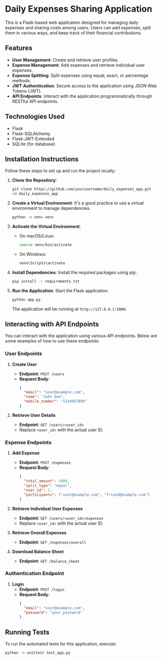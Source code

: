 
# Daily Expenses Sharing Application

This is a Flask-based web application designed for managing daily expenses and sharing costs among users. Users can add expenses, split them in various ways, and keep track of their financial contributions.

## Features

- **User Management**: Create and retrieve user profiles.
- **Expense Management**: Add expenses and retrieve individual user expenses.
- **Expense Splitting**: Split expenses using equal, exact, or percentage methods.
- **JWT Authentication**: Secure access to the application using JSON Web Tokens (JWT).
- **API Endpoints**: Interact with the application programmatically through RESTful API endpoints.

## Technologies Used

- Flask
- Flask-SQLAlchemy
- Flask-JWT-Extended
- SQLite (for database)

## Installation Instructions

Follow these steps to set up and run the project locally:

1. **Clone the Repository**:
   ```bash
   git clone https://github.com/yourusername/daily_expenses_app.git
   cd daily_expenses_app
   ```

2. **Create a Virtual Environment**:
   It's a good practice to use a virtual environment to manage dependencies.
   ```bash
   python -m venv venv
   ```

3. **Activate the Virtual Environment**:
   - On macOS/Linux:
     ```bash
     source venv/bin/activate
     ```
   - On Windows:
     ```bash
     venv\Scripts\activate
     ```

4. **Install Dependencies**:
   Install the required packages using pip:
   ```bash
   pip install -r requirements.txt
   ```

5. **Run the Application**:
   Start the Flask application:
   ```bash
   python app.py
   ```
   The application will be running at `http://127.0.0.1:5000`.

## Interacting with API Endpoints

You can interact with the application using various API endpoints. Below are some examples of how to use these endpoints:

### User Endpoints

1. **Create User**
   - **Endpoint**: `POST /users`
   - **Request Body**:
     ```json
     {
       "email": "user@example.com",
       "name": "John Doe",
       "mobile_number": "1234567890"
     }
     ```

2. **Retrieve User Details**
   - **Endpoint**: `GET /users/<user_id>`
   - Replace `<user_id>` with the actual user ID.

### Expense Endpoints

1. **Add Expense**
   - **Endpoint**: `POST /expenses`
   - **Request Body**:
     ```json
     {
       "total_amount": 3000,
       "split_type": "equal",
       "user_id": 1,
       "participants": ["user@example.com", "friend@example.com"]
     }
     ```

2. **Retrieve Individual User Expenses**
   - **Endpoint**: `GET /users/<user_id>/expenses`
   - Replace `<user_id>` with the actual user ID.

3. **Retrieve Overall Expenses**
   - **Endpoint**: `GET /expenses/overall`

4. **Download Balance Sheet**
   - **Endpoint**: `GET /balance_sheet`

### Authentication Endpoint

1. **Login**
   - **Endpoint**: `POST /login`
   - **Request Body**:
     ```json
     {
       "email": "user@example.com",
       "password": "your_password"
     }
     ```

## Running Tests

To run the automated tests for this application, execute:
```bash
python -m unittest test_app.py
